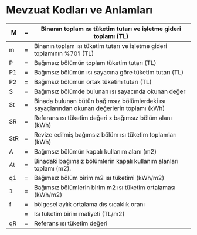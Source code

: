 # Mevzuat Kodları ve Anlamları

| M          | = | Binanın toplam ısı tüketim tutarı ve işletme gideri toplamı (TL)                             |
| ---------- | - | -------------------------------------------------------------------------------------------- |
| m          | = | Binanın toplam ısı tüketim tutarı ve işletme gideri toplamının %70’i (TL)                    |
| P          | = | Bağımsız bölümün toplam tüketim tutarı (TL)                                                  |
| P1         | = | Bağımsız bölümün ısı sayacına göre tüketim tutarı (TL)                                       |
| P2         | = | Bağımsız bölümün ortak tüketim tutarı (TL)                                                   |
| S          | = | Bağımsız bölümde bulunan ısı sayacında okunan değer                                          |
| St         | = | Binada bulunan bütün bağımsız bölümlerdeki ısı sayaçlarından okunan değerlerin toplamı (kWh) |
| SR         | = | Referans ısı tüketim değeri x bağımsız bölüm alanı (kWh)                                     |
| StR        | = | Revize edilmiş bağımsız bölüm ısı tüketim toplamları (kWh)                                   |
| A          | = | Bağımsız bölümün kapalı kullanım alanı (m2)                                                  |
| At         | = | Binadaki bağımsız bölümlerin kapalı kullanım alanları toplamı (m2).                          |
| q1         | = | Bağımsız bölüm birim m2 ısı tüketimi (kWh/m2)                                                |
| 1          | = | Bağımsız bölümlerin birim m2 ısı tüketim ortalaması (kWh/m2)                                 |
| f          | = | bölgesel aylık ortalama dış sıcaklık oranı                                                   |
|            | = | Isı tüketim birim maliyeti (TL/m2)                                                           |
| qR         | = | Referans ısı tüketim değeri                                                                  |

